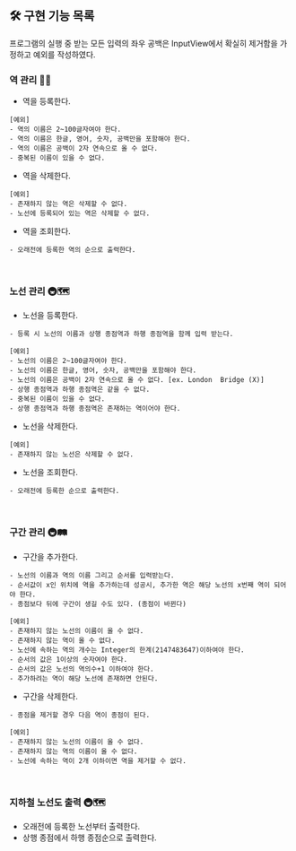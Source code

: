 ## 🛠 구현 기능 목록
프로그램의 실행 중 받는 모든 입력의 좌우 공백은 InputView에서 확실히 제거함을 가정하고 예외를 작성하였다.
<br>

### 역 관리 🚉🏬
- 역을 등록한다.
```
[예외]
- 역의 이름은 2~100글자여야 한다.
- 역의 이름은 한글, 영어, 숫자, 공백만을 포함해야 한다.
- 역의 이름은 공백이 2자 연속으로 올 수 없다.
- 중복된 이름이 있을 수 없다.
```
- 역을 삭제한다.
```
[예외]
- 존재하지 않는 역은 삭제할 수 없다.
- 노선에 등록되어 있는 역은 삭제할 수 없다.
```
- 역을 조회한다.
```
- 오래전에 등록한 역의 순으로 출력한다.
```
<br>

### 노선 관리 🚇🗺
- 노선을 등록한다.
```
- 등록 시 노선의 이름과 상행 종점역과 하행 종점역을 함께 입력 받는다.

[예외]
- 노선의 이름은 2~100글자여야 한다.
- 노선의 이름은 한글, 영어, 숫자, 공백만을 포함해야 한다.
- 노선의 이름은 공백이 2자 연속으로 올 수 없다. [ex. London  Bridge (X)]
- 상행 종점역과 하행 종점역은 같을 수 없다.
- 중복된 이름이 있을 수 없다.
- 상행 종점역과 하행 종점역은 존재하는 역이어야 한다.
```
- 노선을 삭제한다.
```
[예외]
- 존재하지 않는 노선은 삭제할 수 없다.
```
- 노선을 조회한다.
```
- 오래전에 등록한 순으로 출력한다.
```
<br>

### 구간 관리 🚇🛤
- 구간을 추가한다.
```
- 노선의 이름과 역의 이름 그리고 순서를 입력받는다.
- 순서값이 x인 위치에 역을 추가하는데 성공시, 추가한 역은 해당 노선의 x번째 역이 되어야 한다.
- 종점보다 뒤에 구간이 생길 수도 있다. (종점이 바뀐다)

[예외]
- 존재하지 않는 노선의 이름이 올 수 없다.
- 존재하지 않는 역이 올 수 없다.
- 노선에 속하는 역의 개수는 Integer의 한계(2147483647)이하여야 한다.
- 순서의 값은 1이상의 숫자여야 한다.
- 순서의 값은 노선의 역의수+1 이하여야 한다.
- 추가하려는 역이 해당 노선에 존재하면 안된다.
```
- 구간을 삭제한다.
```
- 종점을 제거할 경우 다음 역이 종점이 된다.

[예외]
- 존재하지 않는 노선의 이름이 올 수 없다.
- 존재하지 않는 역의 이름이 올 수 없다.
- 노선에 속하는 역이 2개 이하이면 역을 제거할 수 없다.
```

<br>

### 지하철 노선도 출력 🚇🗺
- 오래전에 등록한 노선부터 출력한다.
- 상행 종점에서 하행 종점순으로 출력한다.